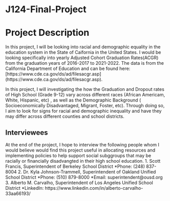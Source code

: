 # J124-Final-Project

<h1>Project Description</h1>
In this project, I will be looking into racial and demographic equality in the education system in the State of Caifornia in the United States. I would be looking specifically into yearly Adjusted Cohort Graduation Rates(ACGR) from the graduation years of 2016-2017 to 2021-2022. 
The data is from the California Department of Education and can be found here: [https://www.cde.ca.gov/ds/ad/filesacgr.asp](https://www.cde.ca.gov/ds/ad/filesacgr.asp). 

In this project, I will investigating the how the Graduation and Dropout rates of High School (Grade 9-12) vary across different races (African Americam, White, Hispanic, etc) , as well as the Demographic Background ( Socioeconomically Disadvantaged, Migrant, Foster, etc). Through doing so, I aim to look for signs for racial and demographic inequality and have they may differ across different counties and school districts.

<h2>Interviewees</h2>
At the end of the project, I hope to interview the following people whom I would believe would find this project useful in allocating resources and implementing policies to help support social subggroups that may be racially or financially disadvangted in their high school education.
1. Scott Francis, Superintendent of Berkeley School District
  *Phone: (248) 837-8004
2. Dr. Kyla Johnson-Trammell, Superintendent of Oakland Unified School District
  *Phone: (510) 879-8000
  *Email: superintendent@ousd.org
3. Alberto M. Carvalho, Superintendent of Los Angeles Unified School 
District
  *LinkedIn: https://www.linkedin.com/in/alberto-carvalho-33aa66193/
